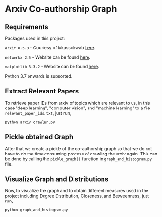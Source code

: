 # Arxiv Co-authorship Graph

## Requirements
Packages used in this project:

`arxiv 0.5.3` - Courtesy of lukasschwab [here](https://github.com/lukasschwab/arxiv.py).

`networkx 2.5` - Website can be found [here](https://networkx.github.io/).

`matplotlib 3.3.2` - Website can be found [here](https://matplotlib.org/).

Python 3.7 onwards is supported.

## Extract Relevant Papers
To retrieve paper IDs from arxiv of topics which are relevant to us, in this case "deep learning", "computer vision", and "machine learning" to a file `relevant_paper_ids.txt`, just run,

`python arxiv_crawler.py`

## Pickle obtained Graph
After that we create a pickle of the co-authorship graph so that we do not have to do the time consuming process of crawling the arxiv again. This can be done by calling the `pickle_graph()` function in `graph_and_histogram.py` file.

## Visualize Graph and Distributions
Now, to visualize the graph and to obtain different measures used in the project including Degree Distribution, Closeness, and Betweenness, just run,

`python graph_and_histogram.py`
